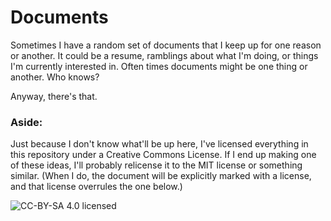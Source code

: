 # Documents

Sometimes I have a random set of documents that I keep up for one reason or another. It could be a resume, ramblings about what I'm doing, or things I'm currently interested in. Often times documents might be one thing or another. Who knows?

Anyway, there's that.

### Aside:

Just because I don't know what'll be up here, I've licensed everything in this repository under a Creative Commons License. If I end up making one of these ideas, I'll probably relicense it to the MIT license or something similar. (When I do, the document will be explicitly marked with a license, and that license overrules the one below.)

![CC-BY-SA 4.0 licensed](https://i.creativecommons.org/l/by-sa/4.0/88x31.png)